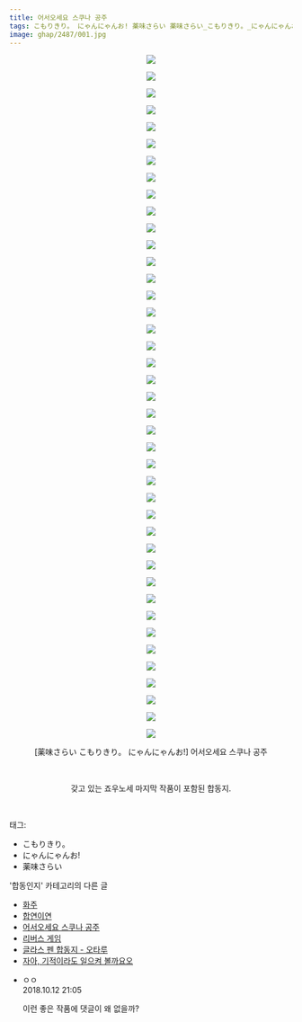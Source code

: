 ```yaml
---
title: 어서오세요 스쿠나 공주
tags: こもりきり。 にゃんにゃんお! 薬味さらい 薬味さらい_こもりきり。_にゃんにゃんお! 합동인지
image: ghap/2487/001.jpg
---
```

<div class="article">
<p style="text-align: center; clear: none; float: none;"><img src="{{ site.nasurl }}/ghap/2487/001.jpg"/></p>
<p style="text-align: center; clear: none; float: none;"><img src="{{ site.nasurl }}/ghap/2487/002.jpg"/></p>
<p style="text-align: center; clear: none; float: none;"><img src="{{ site.nasurl }}/ghap/2487/003.jpg"/></p>
<p style="text-align: center; clear: none; float: none;"><img src="{{ site.nasurl }}/ghap/2487/004.jpg"/></p>
<p style="text-align: center; clear: none; float: none;"><img src="{{ site.nasurl }}/ghap/2487/005.jpg"/></p>
<p style="text-align: center; clear: none; float: none;"><img src="{{ site.nasurl }}/ghap/2487/006.jpg"/></p>
<p style="text-align: center; clear: none; float: none;"><img src="{{ site.nasurl }}/ghap/2487/007.jpg"/></p>
<p style="text-align: center; clear: none; float: none;"><img src="{{ site.nasurl }}/ghap/2487/008.jpg"/></p>
<p style="text-align: center; clear: none; float: none;"><img src="{{ site.nasurl }}/ghap/2487/009.jpg"/></p>
<p style="text-align: center; clear: none; float: none;"><img src="{{ site.nasurl }}/ghap/2487/010.jpg"/></p>
<p style="text-align: center; clear: none; float: none;"><img src="{{ site.nasurl }}/ghap/2487/011.jpg"/></p>
<p style="text-align: center; clear: none; float: none;"><img src="{{ site.nasurl }}/ghap/2487/012.jpg"/></p>
<p style="text-align: center; clear: none; float: none;"><img src="{{ site.nasurl }}/ghap/2487/013.jpg"/></p>
<p style="text-align: center; clear: none; float: none;"><img src="{{ site.nasurl }}/ghap/2487/014.jpg"/></p>
<p style="text-align: center; clear: none; float: none;"><img src="{{ site.nasurl }}/ghap/2487/015.jpg"/></p>
<p style="text-align: center; clear: none; float: none;"><img src="{{ site.nasurl }}/ghap/2487/016.jpg"/></p>
<p style="text-align: center; clear: none; float: none;"><img src="{{ site.nasurl }}/ghap/2487/017.jpg"/></p>
<p style="text-align: center; clear: none; float: none;"><img src="{{ site.nasurl }}/ghap/2487/018.jpg"/></p>
<p style="text-align: center; clear: none; float: none;"><img src="{{ site.nasurl }}/ghap/2487/019.jpg"/></p>
<p style="text-align: center; clear: none; float: none;"><img src="{{ site.nasurl }}/ghap/2487/020.jpg"/></p>
<p style="text-align: center; clear: none; float: none;"><img src="{{ site.nasurl }}/ghap/2487/021.jpg"/></p>
<p style="text-align: center; clear: none; float: none;"><img src="{{ site.nasurl }}/ghap/2487/022.jpg"/></p>
<p style="text-align: center; clear: none; float: none;"><img src="{{ site.nasurl }}/ghap/2487/023.jpg"/></p>
<p style="text-align: center; clear: none; float: none;"><img src="{{ site.nasurl }}/ghap/2487/024.jpg"/></p>
<p style="text-align: center; clear: none; float: none;"><img src="{{ site.nasurl }}/ghap/2487/025.jpg"/></p>
<p style="text-align: center; clear: none; float: none;"><img src="{{ site.nasurl }}/ghap/2487/026.jpg"/></p>
<p style="text-align: center; clear: none; float: none;"><img src="{{ site.nasurl }}/ghap/2487/027.jpg"/></p>
<p style="text-align: center; clear: none; float: none;"><img src="{{ site.nasurl }}/ghap/2487/028.jpg"/></p>
<p style="text-align: center; clear: none; float: none;"><img src="{{ site.nasurl }}/ghap/2487/029.jpg"/></p>
<p style="text-align: center; clear: none; float: none;"><img src="{{ site.nasurl }}/ghap/2487/030.jpg"/></p>
<p style="text-align: center; clear: none; float: none;"><img src="{{ site.nasurl }}/ghap/2487/031.jpg"/></p>
<p style="text-align: center; clear: none; float: none;"><img src="{{ site.nasurl }}/ghap/2487/032.jpg"/></p>
<p style="text-align: center; clear: none; float: none;"><img src="{{ site.nasurl }}/ghap/2487/033.jpg"/></p>
<p style="text-align: center; clear: none; float: none;"><img src="{{ site.nasurl }}/ghap/2487/034.jpg"/></p>
<p style="text-align: center; clear: none; float: none;"><img src="{{ site.nasurl }}/ghap/2487/035.jpg"/></p>
<p style="text-align: center; clear: none; float: none;"><img src="{{ site.nasurl }}/ghap/2487/036.jpg"/></p>
<p style="text-align: center; clear: none; float: none;"><img src="{{ site.nasurl }}/ghap/2487/037.jpg"/></p>
<p style="text-align: center; clear: none; float: none;"><img src="{{ site.nasurl }}/ghap/2487/038.jpg"/></p>
<p style="text-align: center; clear: none; float: none;"><img src="{{ site.nasurl }}/ghap/2487/039.jpg"/></p>
<p style="text-align: center; clear: none; float: none;"><img src="{{ site.nasurl }}/ghap/2487/040.jpg"/></p>
<p style="text-align: center; clear: none; float: none;"><img src="{{ site.nasurl }}/ghap/2487/041.jpg"/></p>
<p style="text-align: center; clear: none; float: none;">[薬味さらい こもりきり。 にゃんにゃんお!] 어서오세요 스쿠나 공주</p>
<p style="text-align: center; clear: none; float: none;"><br/></p>
<p style="text-align: center; clear: none; float: none;">갖고 있는 죠우노세 마지막 작품이 포함된 합동지.</p>
<p><br/></p>
</div><div class="tagTrail">
<p>태그: </p>
<ul>
<li>こもりきり。</li>
<li>にゃんにゃんお!</li>
<li>薬味さらい</li>
</ul>
</div><div class="another">
<p>'합동인지' 카테고리의 다른 글</p>
<ul>
<li><a href="/2016-10-09-ghap_2509">화주</a></li>
<li><a href="/2016-10-08-ghap_2495">합연이연</a></li>
<li><a href="/2016-10-07-ghap_2487">어서오세요 스쿠나 공주</a></li>
<li><a href="/2016-10-07-ghap_2483">리버스 게임</a></li>
<li><a href="/2016-10-06-ghap_2473">글라스 펜 합동지 - 오타루</a></li>
<li><a href="/2016-10-05-ghap_2460">자아, 기적이라도 일으켜 볼까요오</a></li>
</ul>
</div><div class="cb_module cb_fluid">
<div class="cb_wrt cb_profile">
<div class="comment">
<ul>
<li class="cb_thumb_off" id="comment15353498">
<div class="cb_comment_area">
<div class="cb_info_area">
<div class="cb_section">
<span class="cb_nick_name">ㅇㅇ</span>
</div>
<div class="cb_section">
<span class="cb_date">2018.10.12 21:05 </span>
</div>
</div>
<div class="cb_dsc_comment">
<p class="cb_dsc">
											이런 좋은 작품에 댓글이 왜 없을까?
										</p>
</div>
</div></li>
</ul>
</div>
</div><!-- commentList close -->
</div>